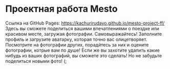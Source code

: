 # Проектная работа Mesto
Ссылка на GitHub Pages: https://kachurirudayo.github.io/mesto-project-ff/
Здесь вы сможете поделиться вашими впечатлениями о поездке или красивом месте, загружая фотографии. Самовыражайтесь! Заполните профиль и загрузите аватарку, которая точно вас олицетворяет. Посмотрите на фотографии других, порадйтесь за них и оцените фотографии, котрые вам по душе! Если же вы захотите удалить какие нибудь из ваших фотографий, вы сможете это сделать! Но не забудьте поделиться новыми фото! (;

